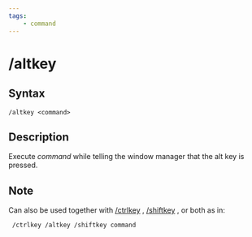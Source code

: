 ```yaml
---
tags:
    - command
---
```

# /altkey

## Syntax
<!--cmd-syntax-start-->
```eqcommand
/altkey <command>
```
<!--cmd-syntax-end-->

## Description
<!--cmd-desc-start-->
Execute _command_ while telling the window manager that the alt key is pressed.
<!--cmd-desc-end-->

## Note
Can also be used together with [/ctrlkey](ctrlkey.md) , [/shiftkey](shiftkey.md) , or both as in:

```text
 /ctrlkey /altkey /shiftkey command
```


